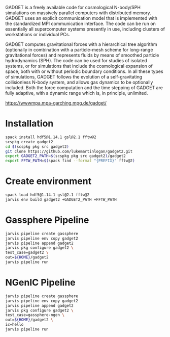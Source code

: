 GADGET is a freely available code for cosmological N-body/SPH simulations on massively parallel computers with distributed memory. GADGET uses an explicit communication model that is implemented with the standardized MPI communication interface. The code can be run on essentially all supercomputer systems presently in use, including clusters of workstations or individual PCs.

GADGET computes gravitational forces with a hierarchical tree algorithm (optionally in combination with a particle-mesh scheme for long-range gravitational forces) and represents fluids by means of smoothed particle hydrodynamics (SPH). The code can be used for studies of isolated systems, or for simulations that include the cosmological expansion of space, both with or without periodic boundary conditions. In all these types of simulations, GADGET follows the evolution of a self-gravitating collisionless N-body system, and allows gas dynamics to be optionally included. Both the force computation and the time stepping of GADGET are fully adaptive, with a dynamic range which is, in principle, unlimited.

https://wwwmpa.mpa-garching.mpg.de/gadget/

# Installation

```bash
spack install hdf5@1.14.1 gsl@2.1 fftw@2
scspkg create gadget2
cd $(scspkg pkg src gadget2)
git clone https://github.com/lukemartinlogan/gadget2.git
export GADGET2_PATH=$(scspkg pkg src gadget2)/gadget2
export FFTW_PATH=$(spack find --format "{PREFIX}" fftw@2)
```

# Create environment

```bash
spack load hdf5@1.14.1 gsl@2.1 fftw@2
jarvis env build gadget2 +GADGET2_PATH +FFTW_PATH
```

# Gassphere Pipeline

```bash
jarvis pipeline create gassphere
jarvis pipeline env copy gadget2
jarvis pipeline append gadget2
jarvis pkg configure gadget2 \
test_case=gadget2 \
out=${HOME}/gadget2
jarvis pipeline run
```

# NGenIC Pipeline

```bash
jarvis pipeline create gassphere
jarvis pipeline env copy gadget2
jarvis pipeline append gadget2
jarvis pkg configure gadget2 \
test_case=gassphere-ngen \
out=${HOME}/gadget2 \
ic=hello
jarvis pipeline run
```